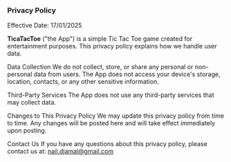 ### Privacy Policy
Effective Date: 17/01/2025

**TicaTacToe** ("the App") is a simple Tic Tac Toe game created for entertainment purposes. This privacy policy explains how we handle user data.

Data Collection
We do not collect, store, or share any personal or non-personal data from users. The App does not access your device's storage, location, contacts, or any other sensitive information.

Third-Party Services
The App does not use any third-party services that may collect data.

Changes to This Privacy Policy
We may update this privacy policy from time to time. Any changes will be posted here and will take effect immediately upon posting.

Contact Us
If you have any questions about this privacy policy, please contact us at:
nail.djamal@gmail.com
